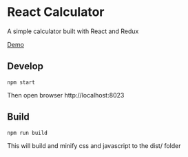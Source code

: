 # React Calculator

A simple calculator built with React and Redux

[Demo](http://calculator.kristianlindroos.com)

## Develop

```
npm start
```

Then open browser http://localhost:8023

## Build

```
npm run build
```

This will build and minify css and javascript to the dist/ folder

